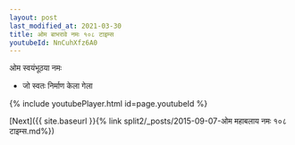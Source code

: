 ```yaml
---
layout: post
last_modified_at: 2021-03-30
title: ओम बाभरावे नमः १०८ टाइम्स
youtubeId: NnCuhXfz6A0
---
```

 
 
 ओम स्वयंभूठया नमः  
 
 -  जो स्वतः निर्माण केला गेला 
 
  
 
  
 
 
 
 
 
 


{% include youtubePlayer.html id=page.youtubeId %}
 
[Next]({{ site.baseurl }}{% link  split2/_posts/2015-09-07-ओम महाबलाय नमः १०८ टाइम्स.md%})
 
